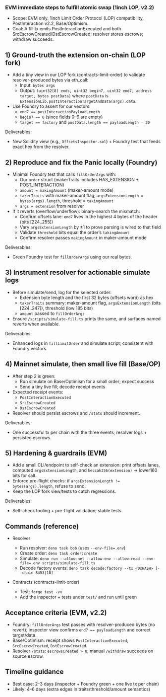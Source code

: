 ### EVM immediate steps to fulfill atomic swap (1inch LOP, v2.2)

- Scope: EVM only. 1inch Limit Order Protocol (LOP) compatibility, PostInteraction v2.2, Base/Optimism.
- Goal: A fill tx emits PostInteractionExecuted and both SrcEscrowCreated/DstEscrowCreated; resolver stores escrows; withdraw succeeds.

## 1) Ground-truth the extension on-chain (LOP fork)

- Add a tiny view in our LOP fork (contracts-limit-order) to validate resolver-produced bytes via eth_call:
  - Input: `bytes args`
  - Output: `(uint32[8] ends, uint32 begin7, uint32 end7, address target, bytes postData)` where `postData` is `ExtensionLib.postInteractionTargetAndData(args).data`.
- Use Foundry to assert for our vectors:
  - `end7 == postInteractionPayloadLength`
  - `begin7 == 0` (since fields 0–6 are empty)
  - `target == factory` and `postData.length == payloadLength - 20`

Deliverables:
- New Solidity view (e.g., `OffsetsInspector.sol`) + Foundry test that feeds exact hex from the resolver.

## 2) Reproduce and fix the Panic locally (Foundry)

- Minimal Foundry test that calls `fillOrderArgs` with:
  - Our `order` struct (makerTraits includes HAS_EXTENSION + POST_INTERACTION)
  - `amount = makingAmount` (maker-amount mode)
  - `takerTraits` with maker-amount flag, `argsExtensionLength = bytes(args).length`, threshold = `takingAmount`
  - `args = extension` from resolver
- If it reverts (overflow/underflow): binary-search the mismatch:
  - Confirm offsets lane: `end7` lives in the highest 4 bytes of the header (bits [224..255])
  - Vary `argsExtensionLength` by ±1 to prove parsing is wired to that field
  - Validate `threshold` bits equal the order’s `takingAmount`
  - Confirm resolver passes `makingAmount` in maker-amount mode

Deliverables:
- Green Foundry test for `fillOrderArgs` using our real bytes.

## 3) Instrument resolver for actionable simulate logs

- Before simulate/send, log for the selected order:
  - Extension byte length and the first 32 bytes (offsets word) as hex
  - `takerTraits` summary: maker-amount flag, `argsExtensionLength` (bits [224..247]), threshold (low 185 bits)
  - `amount` passed to `fillOrderArgs`
- Ensure `/scripts/simulate-fill.ts` prints the same, and surfaces named reverts when available.

Deliverables:
- Enhanced logs in `fillLimitOrder` and simulate script; consistent with Foundry vectors.

## 4) Mainnet simulate, then small live fill (Base/OP)

- After step 2 is green:
  - Run simulate on Base/Optimism for a small order; expect success
  - Send a tiny live fill; decode receipt events
- Expected receipt events:
  - `PostInteractionExecuted`
  - `SrcEscrowCreated`
  - `DstEscrowCreated`
- Resolver should persist escrows and `/stats` should increment.

Deliverables:
- One successful tx per chain with the three events; resolver logs + persisted escrows.

## 5) Hardening & guardrails (EVM)

- Add a small CLI/endpoint to self-check an extension: print offsets lanes, computed `argsExtensionLength`, and `keccak256(extension)` → lower160 bits for salt.
- Enforce pre-flight checks: if `argsExtensionLength != bytes(args).length`, refuse to send.
- Keep the LOP fork view/tests to catch regressions.

Deliverables:
- Self-check tooling + pre-flight validation; stable tests.

## Commands (reference)

- Resolver
  - Run resolver: `deno task bob` (uses `--env-file=.env`)
  - Create order: `deno task order:create`
  - Simulate: `deno run --allow-net --allow-env --allow-read --env-file=.env scripts/simulate-fill.ts`
  - Decode factory events: `deno task decode:factory --tx <0xHASH> [--chain 8453|10]`

- Contracts (contracts-limit-order)
  - Test: `forge test -vv`
  - Add the inspector + tests under `test/` and run until green

## Acceptance criteria (EVM, v2.2)

- Foundry: `fillOrderArgs` test passes with resolver-produced bytes (no revert); inspector view confirms `end7 == payloadLength` and correct target/data.
- Base/Optimism: receipt shows `PostInteractionExecuted`, `SrcEscrowCreated`, `DstEscrowCreated`.
- Resolver `/stats`: `escrowsCreated > 0`; manual `/withdraw` succeeds on source escrow.

## Timeline guidance

- Best case: 2–3 days (inspector + Foundry green + one live tx per chain)
- Likely: 4–6 days (extra edges in traits/threshold/amount semantics)


